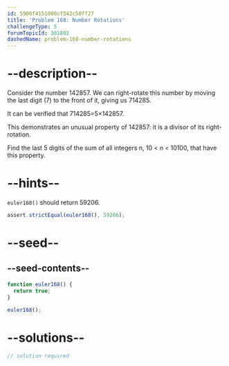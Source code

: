 ```yaml
---
id: 5900f4151000cf542c50ff27
title: 'Problem 168: Number Rotations'
challengeType: 5
forumTopicId: 301802
dashedName: problem-168-number-rotations
---
```


# --description--

Consider the number 142857. We can right-rotate this number by moving the last digit (7) to the front of it, giving us 714285.

It can be verified that 714285=5×142857.

This demonstrates an unusual property of 142857: it is a divisor of its right-rotation.

Find the last 5 digits of the sum of all integers n, 10 &lt; n &lt; 10100, that have this property.

# --hints--

`euler168()` should return 59206.

```js
assert.strictEqual(euler168(), 59206);
```

# --seed--

## --seed-contents--

```js
function euler168() {
  return true;
}

euler168();
```

# --solutions--

```js
// solution required
```
